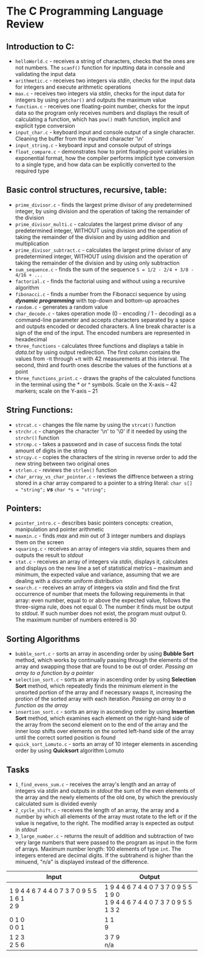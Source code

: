 # The **C** Programming Language Review

## Introduction to C:
- `helloWorld.c` - receives a string of characters, checks that the ones are not numbers. The `scanf()` function for inputting data in console and validating the input data
- `arithmetic.c` - receives two integers via *stdin*, checks for the input data for integers and execute arithmetic operations
- `max.c` - receives two integers via *stdin*, checks for the input data for integers by using `getchar()` and outputs the maximum value
- `function.c` - receives one floating-point number, checks for the input data so the program only receives numbers and displays the result of calculating a function, which has `pow()` math function, implicit and explicit type conversion
- `input_char.c` - keyboard input and console output of a single character. Cleaning the buffer from the inputted character '\n'
- `input_string.c` - keyboard input and console output of strings
- `float_compare.c` - demonstrates how to print floating-point variables in exponential format, how the compiler performs implicit type conversion to a single type, and how data can be explicitly converted to the required type

## Basic control structures, recursive, table:
- `prime_divisor.c` - finds the largest prime divisor of any predetermined integer, by using division and the operation of taking the remainder of the division
- `prime_divisor_multi.c` - calculates the largest prime divisor of any predetermined integer, WITHOUT using division and the operation of taking the remainder of the division and by using addition and multiplication
- `prime_divisor_subtract.c` - calculates the largest prime divisor of any predetermined integer, WITHOUT using division and the operation of taking the remainder of the division and by using only subtraction
- `sum_sequence.c` - finds the sum of the sequence `S = 1/2 - 2/4 + 3/8 - 4/16 + ...`
- `factorial.c` - finds the factorial using and without using a recursive algorithm
- `fibonacci.c` - finds a number from the Fibonacci sequence by using _**dynamic programming**_ with top-down and bottom-up aproaches
- `random.c` - generates a random value
- `char_decode.c` - takes operation mode (0 - encoding / 1 - decoding) as a command-line parameter and accepts characters separated by a space and outputs encoded or decoded characters. A line break character is a sign of the end of the input. The encoded numbers are represented in hexadecimal
- `three_functions` - calculates three functions and displays a table in *data.txt* by using output redirection. The first column contains the values from -&pi; through +&pi; with 42 measurements at this interval. The second, third and fourth ones describe the values of the functions at a point
- `three_functions_print.c` - draws the graphs of the calculated functions in the terminal using the &#42; or &#94; symbols. Scale on the X-axis – 42 markers; scale on the Y-axis – 21

## String Functions:
- `strcat.c` - changes the file name by using the `strcat()` function
- `strchr.c` - changes the character '\n' to '\0' if it needed by using the `strchr()` function
- `strcmp.c` - takes a password and in case of success finds the total amount of digits in the string
- `strcpy.c` - copies the characters of the string in reverse order to add the new string between two original ones
- `strlen.c` - reviews the `strlen()` function
- `char_array_vs_char_pointer.c` - reviews the diffrence between a string stored in a char array compared to a pointer to a string literal: `char s[] = "string";` _**vs**_ `char *s = "string";`

## Pointers:
- `pointer_intro.c` - describes basic pointers concepts: creation, manipulation and pointer arithmetic
- `maxmin.c` - finds *max* and *min* out of 3 integer numbers and displays them on the screen
- `squaring.c` - receives an array of integers via *stdin*, squares them and outputs the result to *stdout*
- `stat.c` - receives an array of integers via *stdin*, displays it, calculates and displays on the new line a set of statistical metrics – maximum and minimum, the expected value and variance, assuming that we are dealing with a discrete uniform distribution
- `search.c` - receives an array of integers via *stdin* and find the first occurrence of number that meets the following requirements in that array: even number, equal to or above the expected value, follows the three-sigma rule, does not equal 0. The number it finds must be output to *stdout*. If such number does not exist, the program must output 0. The maximum number of numbers entered is 30

## Sorting Algorithms
- `bubble_sort.c` - sorts an array in ascending order by using **Bubble Sort** method, which works by continually passing through the elements of the array and swapping those that are found to be out of order. *Passing an array to a function by a pointer*
- `selection_sort.c` - sorts an array in ascending order by using **Selection Sort** method, which repeatedly finds the minimum element in the unsorted portion of the array and if necessary swaps it, increasing the protion of the sorted array with each iteration. *Passing an array to a function as the array*
- `insertion_sort.c` - sorts an array in ascending order by using **Insertion Sort** method, which examines each element on the right-hand side of the array from the second element on to the end of the array and the inner loop shifts over elements on the sorted left-hand side of the array until the correct sorted position is found
- `quick_sort_Lomuto.c` - sorts an array of 10 integer elements in ascending order by using **Quicksort** algorithm Lomuto

## Tasks
- `1_find_evens_sum.c` - receives the array's length and an array of integers via *stdin* and outputs in *stdout* the sum of the even elements of the array and the newly elements of the old one, by which the previously calculated sum is divided evenly
- `2_cycle_shift.c` - receives the length of an array, the array and a number by which all elements of the array must rotate to the left or if the value is negative, to the right. The modified array is expected as output in *stdout*
- `3_large_number.c` - returns the result of addition and subtraction of two very large numbers that were passed to the program as input in the form of arrays. Maximum number length: 100 elements of type `int`. The integers entered are decimal digits. If the subtrahend is higher than the minuend, "n/a" is displayed instead of the difference.

| Input | Output |
| ------ | ------ |
| 1 9 4 4 6 7 4 4 0 7 3 7 0 9 5 5 1 6 1<br/>2 9 | 1 9 4 4 6 7 4 4 0 7 3 7 0 9 5 5 1 9 0<br/>1 9 4 4 6 7 4 4 0 7 3 7 0 9 5 5 1 3 2 |
| 0 1 0<br/>0 0 1 | 1 1<br/>9 |
| 1 2 3<br/>2 5 6 | 3 7 9<br/>n/a |
